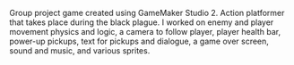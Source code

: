 Group project game created using GameMaker Studio 2. Action platformer that takes place during the black plague. I worked on enemy and player movement physics and logic, a camera to follow player, player health bar, power-up pickups, text for pickups and dialogue, a game over screen, sound and music, and various sprites.
